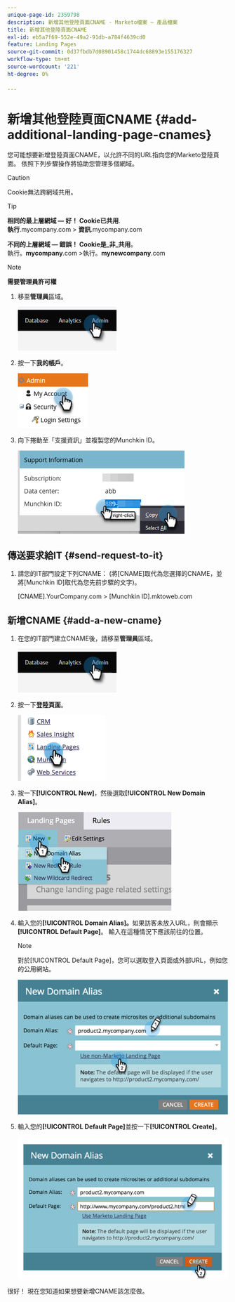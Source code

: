 ```yaml
---
unique-page-id: 2359798
description: 新增其他登陸頁面CNAME - Marketo檔案 — 產品檔案
title: 新增其他登陸頁面CNAME
exl-id: eb5a7f69-552e-49a2-91db-a784f4639cd0
feature: Landing Pages
source-git-commit: 0d37fbdb7d08901458c1744dc68893e155176327
workflow-type: tm+mt
source-wordcount: '221'
ht-degree: 0%

---
```


# 新增其他登陸頁面CNAME {#add-additional-landing-page-cnames}

您可能想要新增登陸頁面CNAME，以允許不同的URL指向您的Marketo登陸頁面。 依照下列步驟操作將協助您管理多個網域。

>[!CAUTION]
>
>Cookie無法跨網域共用。

>[!TIP]
>
>**相同的最上層網域 — 好！ Cookie已共用**.<br/> **執行**.mycompany.com > **資訊**.mycompany.com
>
>**不同的上層網域 — 錯誤！ Cookie是&#x200B;_非_共用**。<br/>執行。**mycompany**.com >執行。**mynewcompany**.com

>[!NOTE]
>
>**需要管理員許可權**

1. 移至&#x200B;**管理員**&#x200B;區域。

   ![](assets/add-additional-landing-page-cnames-1.png)

1. 按一下&#x200B;**我的帳戶**。

   ![](assets/add-additional-landing-page-cnames-2.png)

1. 向下捲動至「支援資訊」並複製您的Munchkin ID。

   ![](assets/add-additional-landing-page-cnames-3.png)

## 傳送要求給IT {#send-request-to-it}

1. 請您的IT部門設定下列CNAME： (將[CNAME]取代為您選擇的CNAME，並將[Munchkin ID]取代為您先前步驟的文字)。

   [CNAME].YourCompany.com > [Munchkin ID].mktoweb.com

## 新增CNAME {#add-a-new-cname}

1. 在您的IT部門建立CNAME後，請移至&#x200B;**管理員**&#x200B;區域。

   ![](assets/add-additional-landing-page-cnames-4.png)

1. 按一下&#x200B;**登陸頁面**。

   ![](assets/add-additional-landing-page-cnames-5.png)

1. 按一下&#x200B;**[!UICONTROL New]**，然後選取&#x200B;**[!UICONTROL New Domain Alias]**。

   ![](assets/add-additional-landing-page-cnames-6.png)

1. 輸入您的&#x200B;**[!UICONTROL Domain Alias]。**&#x200B;如果訪客未放入URL，則會顯示&#x200B;**[!UICONTROL Default Page]**。 輸入在這種情況下應該前往的位置。

   >[!NOTE]
   >
   >對於[!UICONTROL Default Page]，您可以選取登入頁面或外部URL，例如您的公用網站。

   ![](assets/add-additional-landing-page-cnames-7.png)

1. 輸入您的&#x200B;**[!UICONTROL Default Page]**&#x200B;並按一下&#x200B;**[!UICONTROL Create]**。

   ![](assets/add-additional-landing-page-cnames-8.png)

很好！ 現在您知道如果想要新增CNAME該怎麼做。
